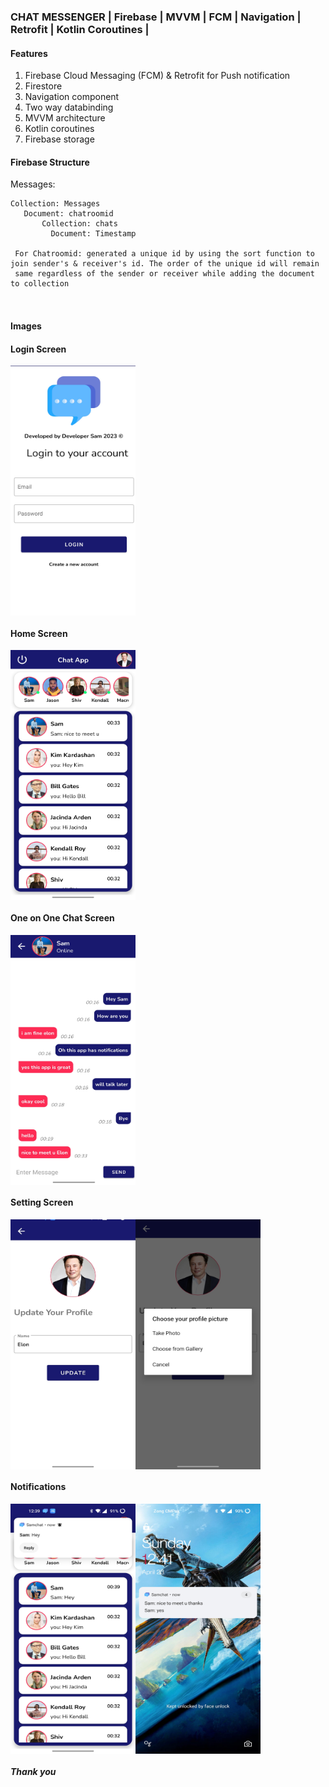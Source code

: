 ###    CHAT MESSENGER | Firebase | MVVM | FCM | Navigation | Retrofit | Kotlin Coroutines | 

#### Features 
1. Firebase Cloud Messaging (FCM) & Retrofit for Push notification
2. Firestore 
3. Navigation component 
4. Two way databinding
5. MVVM architecture 
6. Kotlin coroutines 
7. Firebase storage




#### Firebase Structure

Messages:
```
Collection: Messages 
   Document: chatroomid 
       Collection: chats
         Document: Timestamp
         
 For Chatroomid: generated a unique id by using the sort function to join sender's & receiver's id. The order of the unique id will remain
 same regardless of the sender or receiver while adding the document to collection
       
         
```
#### Images 

#### Login Screen 

<div style="display: flex; flex-direction: row;">
  <img src="images/1.jpg" style="width: 200px; height: 400px;">
</div>


#### Home Screen 

<div style="display: flex; flex-direction: row;">
  <img src="images/2.jpg" style="width: 200px; height: 400px;">
</div>


#### One on One Chat Screen 

<div style="display: flex; flex-direction: row;">
  <img src="images/3.jpg" style="width: 200px; height: 400px;">
</div>


#### Setting Screen

<div style="display: flex; flex-direction: row;">
  <img src="images/6.jpg" style="width: 200px; height: 400px;">
  <img src="images/7.jpg" style="width: 200px; height: 400px;">

</div>


#### Notifications 

<div style="display: flex; flex-direction: row;">
  <img src="images/4.jpg" style="width: 200px; height: 400px;">
  <img src="images/5.jpg" style="width: 200px; height: 400px;">
</div>



##### Thank you
